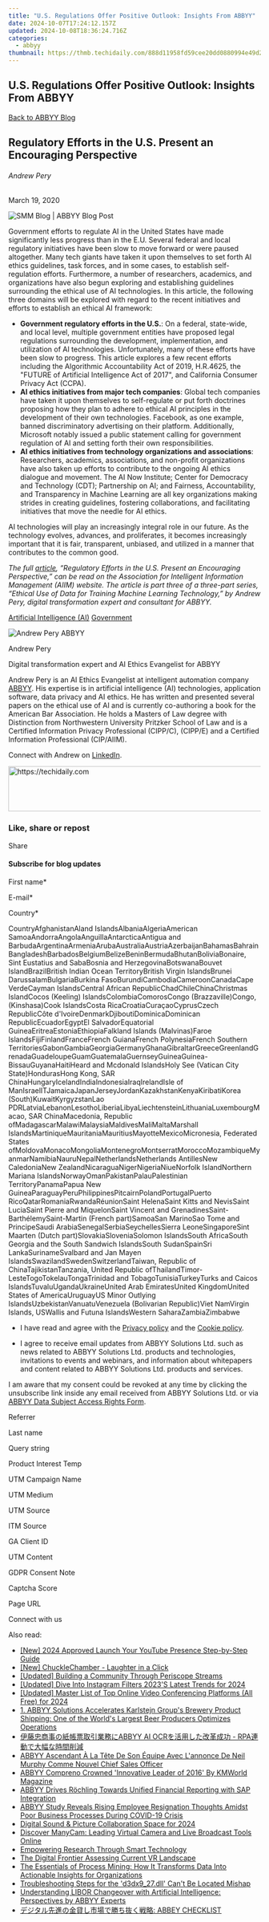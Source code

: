 ```yaml
---
title: "U.S. Regulations Offer Positive Outlook: Insights From ABBYY"
date: 2024-10-07T17:24:12.157Z
updated: 2024-10-08T18:36:24.716Z
categories:
  - abbyy
thumbnail: https://thmb.techidaily.com/888d11958fd59cee20dd0880994e49d2be75696460e14e09acd5a7ef9a37fabd.jpg
---
```


## U.S. Regulations Offer Positive Outlook: Insights From ABBYY

[Back to ABBYY Blog](https://tools.techidaily.com/abbyy/products/)

## Regulatory Efforts in the U.S. Present an Encouraging Perspective

###### Andrew Pery

March 19, 2020

![SMM Blog | ABBYY Blog Post](https://static4.abbyy.com/abbyycommedia/25411/11586_smm_blog_regulatory-efforts-in-the-us-present-an-encouraging-perspective_2blog.png) 

Government efforts to regulate AI in the United States have made significantly less progress than in the E.U. Several federal and local regulatory initiatives have been slow to move forward or were paused altogether. Many tech giants have taken it upon themselves to set forth AI ethics guidelines, task forces, and in some cases, to establish self-regulation efforts. Furthermore, a number of researchers, academics, and organizations have also begun exploring and establishing guidelines surrounding the ethical use of AI technologies. In this article, the following three domains will be explored with regard to the recent initiatives and efforts to establish an ethical AI framework:

* **Government regulatory efforts in the U.S.**: On a federal, state-wide, and local level, multiple government entities have proposed legal regulations surrounding the development, implementation, and utilization of AI technologies. Unfortunately, many of these efforts have been slow to progress. This article explores a few recent efforts including the Algorithmic Accountability Act of 2019, H.R.4625, the "FUTURE of Artificial Intelligence Act of 2017", and California Consumer Privacy Act (CCPA).
* **AI ethics initiatives from major tech companies**: Global tech companies have taken it upon themselves to self-regulate or put forth doctrines proposing how they plan to adhere to ethical AI principles in the development of their own technologies. Facebook, as one example, banned discriminatory advertising on their platform. Additionally, Microsoft notably issued a public statement calling for government regulation of AI and setting forth their own responsibilities.
* **AI ethics initiatives from technology organizations and associations**: Researchers, academics, associations, and non-profit organizations have also taken up efforts to contribute to the ongoing AI ethics dialogue and movement. The AI Now Institute; Center for Democracy and Technology (CDT); Partnership on AI; and Fairness, Accountability, and Transparency in Machine Learning are all key organizations making strides in creating guidelines, fostering collaborations, and facilitating initiatives that move the needle for AI ethics.

AI technologies will play an increasingly integral role in our future. As the technology evolves, advances, and proliferates, it becomes increasingly important that it is fair, transparent, unbiased, and utilized in a manner that contributes to the common good.

_The full_ [_article_](https://info.aiim.org/aiim-blog/ethical-use-of-data-for-training-machine-learning-technology-part-3)_, “Regulatory Efforts in the U.S. Present an Encouraging Perspective,” can be read on the Association for Intelligent Information Management (AIIM) website. The article is part three of a three-part series, “Ethical Use of Data for Training Machine Learning Technology,” by Andrew Pery, digital transformation expert and consultant for ABBYY._ 

[Artificial Intelligence (AI)](https://www.abbyy.com/blog/artificial-intelligence-ai/ "Artificial Intelligence (AI)") [Government](https://tools.techidaily.com/abbyy/products/) 

![Andrew Pery ABBYY](https://static1.abbyy.com/abbyycommedia/25715/andrewpery-99x99.png)

Andrew Pery

Digital transformation expert and AI Ethics Evangelist for ABBYY

Andrew Pery is an AI Ethics Evangelist at intelligent automation company [ABBYY](https://tools.techidaily.com/abbyy/products/). His expertise is in artificial intelligence (AI) technologies, application software, data privacy and AI ethics. He has written and presented several papers on the ethical use of AI and is currently co-authoring a book for the American Bar Association. He holds a Masters of Law degree with Distinction from Northwestern University Pritzker School of Law and is a Certified Information Privacy Professional (CIPP/C), (CIPP/E) and a Certified Information Professional (CIP/AIIM).

Connect with Andrew on [LinkedIn](https://www.linkedin.com/in/andrew-pery-ll-m-cipp-c-cipp-e-3a536726/).

<!-- affiliate ads begin -->
<a href="https://appsumo.8odi.net/c/5597632/2087394/7443" target="_top" id="2087394">
  <img src="//a.impactradius-go.com/display-ad/7443-2087394" border="0" alt="https://techidaily.com" width="728" height="90"/>
</a>
<img height="0" width="0" src="https://appsumo.8odi.net/i/5597632/2087394/7443" style="position:absolute;visibility:hidden;" border="0" />
<!-- affiliate ads end -->

### Like, share or repost

Share 

#### Subscribe for blog updates

First name\*

E-mail\*

Сountry\*

СountryAfghanistanAland IslandsAlbaniaAlgeriaAmerican SamoaAndorraAngolaAnguillaAntarcticaAntigua and BarbudaArgentinaArmeniaArubaAustraliaAustriaAzerbaijanBahamasBahrainBangladeshBarbadosBelgiumBelizeBeninBermudaBhutanBoliviaBonaire, Sint Eustatius and SabaBosnia and HerzegovinaBotswanaBouvet IslandBrazilBritish Indian Ocean TerritoryBritish Virgin IslandsBrunei DarussalamBulgariaBurkina FasoBurundiCambodiaCameroonCanadaCape VerdeCayman IslandsCentral African RepublicChadChileChinaChristmas IslandCocos (Keeling) IslandsColombiaComorosCongo (Brazzaville)Congo, (Kinshasa)Cook IslandsCosta RicaCroatiaCuraçaoCyprusCzech RepublicCôte d'IvoireDenmarkDjiboutiDominicaDominican RepublicEcuadorEgyptEl SalvadorEquatorial GuineaEritreaEstoniaEthiopiaFalkland Islands (Malvinas)Faroe IslandsFijiFinlandFranceFrench GuianaFrench PolynesiaFrench Southern TerritoriesGabonGambiaGeorgiaGermanyGhanaGibraltarGreeceGreenlandGrenadaGuadeloupeGuamGuatemalaGuernseyGuineaGuinea-BissauGuyanaHaitiHeard and Mcdonald IslandsHoly See (Vatican City State)HondurasHong Kong, SAR ChinaHungaryIcelandIndiaIndonesiaIraqIrelandIsle of ManIsraelITJamaicaJapanJerseyJordanKazakhstanKenyaKiribatiKorea (South)KuwaitKyrgyzstanLao PDRLatviaLebanonLesothoLiberiaLibyaLiechtensteinLithuaniaLuxembourgMacao, SAR ChinaMacedonia, Republic ofMadagascarMalawiMalaysiaMaldivesMaliMaltaMarshall IslandsMartiniqueMauritaniaMauritiusMayotteMexicoMicronesia, Federated States ofMoldovaMonacoMongoliaMontenegroMontserratMoroccoMozambiqueMyanmarNamibiaNauruNepalNetherlandsNetherlands AntillesNew CaledoniaNew ZealandNicaraguaNigerNigeriaNiueNorfolk IslandNorthern Mariana IslandsNorwayOmanPakistanPalauPalestinian TerritoryPanamaPapua New GuineaParaguayPeruPhilippinesPitcairnPolandPortugalPuerto RicoQatarRomaniaRwandaRéunionSaint HelenaSaint Kitts and NevisSaint LuciaSaint Pierre and MiquelonSaint Vincent and GrenadinesSaint-BarthélemySaint-Martin (French part)SamoaSan MarinoSao Tome and PrincipeSaudi ArabiaSenegalSerbiaSeychellesSierra LeoneSingaporeSint Maarten (Dutch part)SlovakiaSloveniaSolomon IslandsSouth AfricaSouth Georgia and the South Sandwich IslandsSouth SudanSpainSri LankaSurinameSvalbard and Jan Mayen IslandsSwazilandSwedenSwitzerlandTaiwan, Republic of ChinaTajikistanTanzania, United Republic ofThailandTimor-LesteTogoTokelauTongaTrinidad and TobagoTunisiaTurkeyTurks and Caicos IslandsTuvaluUgandaUkraineUnited Arab EmiratesUnited KingdomUnited States of AmericaUruguayUS Minor Outlying IslandsUzbekistanVanuatuVenezuela (Bolivarian Republic)Viet NamVirgin Islands, USWallis and Futuna IslandsWestern SaharaZambiaZimbabwe

* I have read and agree with the [Privacy policy](https://tools.techidaily.com/abbyy/products/) and the [Cookie policy](https://tools.techidaily.com/abbyy/products/).

* I agree to receive email updates from ABBYY Solutions Ltd. such as news related to ABBYY Solutions Ltd. products and technologies, invitations to events and webinars, and information about whitepapers and content related to ABBYY Solutions Ltd. products and services.  
    
I am aware that my consent could be revoked at any time by clicking the unsubscribe link inside any email received from ABBYY Solutions Ltd. or via [ABBYY Data Subject Access Rights Form](https://tools.techidaily.com/abbyy/products/).

Referrer

Last name

Query string

Product Interest Temp

UTM Campaign Name

UTM Medium

UTM Source

ITM Source

GA Client ID

UTM Content

GDPR Consent Note

Captcha Score

Page URL

Connect with us

<ins class="adsbygoogle"
     style="display:block"
     data-ad-format="autorelaxed"
     data-ad-client="ca-pub-7571918770474297"
     data-ad-slot="1223367746"></ins>

<ins class="adsbygoogle"
     style="display:block"
     data-ad-client="ca-pub-7571918770474297"
     data-ad-slot="8358498916"
     data-ad-format="auto"
     data-full-width-responsive="true"></ins>

<span class="atpl-alsoreadstyle">Also read:</span>
<div><ul>
<li><a href="https://youtube-zero.techidaily.com/024-approved-launch-your-youtube-presence-step-by-step-guide/"><u>[New] 2024 Approved Launch Your YouTube Presence Step-by-Step Guide</u></a></li>
<li><a href="https://extra-hints.techidaily.com/new-chucklechamber-laughter-in-a-click/"><u>[New] ChuckleChamber - Laughter in a Click</u></a></li>
<li><a href="https://extra-hints.techidaily.com/updated-building-a-community-through-periscope-streams/"><u>[Updated] Building a Community Through Periscope Streams</u></a></li>
<li><a href="https://instagram-clips.techidaily.com/updated-dive-into-instagram-filters-2023s-latest-trends-for-2024/"><u>[Updated] Dive Into Instagram Filters 2023'S Latest Trends for 2024</u></a></li>
<li><a href="https://screen-capture.techidaily.com/updated-master-list-of-top-online-video-conferencing-platforms-all-free-for-2024/"><u>[Updated] Master List of Top Online Video Conferencing Platforms (All Free) for 2024</u></a></li>
<li><a href="https://discover-advanced.techidaily.com/1-abbyy-solutions-accelerates-karlstejn-groups-brewery-product-shipping-one-of-the-worlds-largest-beer-producers-optimizes-operations/"><u>1. ABBYY Solutions Accelerates Karlstejn Group's Brewery Product Shipping: One of the World's Largest Beer Producers Optimizes Operations</u></a></li>
<li><a href="https://discover-advanced.techidaily.com/abbyy-ai-ocr-rpa/"><u>伊藤忠商事の紙帳票取引業務にABBYY AI OCRを活用した改革成功 - RPA連動で大幅な時間削減</u></a></li>
<li><a href="https://discover-advanced.techidaily.com/abbyy-ascendant-a-la-tete-de-son-equipe-avec-lannonce-de-neil-murphy-comme-nouvel-chief-sales-officer/"><u>ABBYY Ascendant À La Tête De Son Équipe Avec L'annonce De Neil Murphy Comme Nouvel Chief Sales Officer</u></a></li>
<li><a href="https://discover-advanced.techidaily.com/abbyy-compreno-crowned-innovative-leader-of-2016-by-kmworld-magazine/"><u>ABBYY Compreno Crowned 'Innovative Leader of 2016' By KMWorld Magazine</u></a></li>
<li><a href="https://discover-advanced.techidaily.com/abbyy-drives-rochling-towards-unified-financial-reporting-with-sap-integration/"><u>ABBYY Drives Röchling Towards Unified Financial Reporting with SAP Integration</u></a></li>
<li><a href="https://discover-advanced.techidaily.com/abbyy-study-reveals-rising-employee-resignation-thoughts-amidst-poor-business-processes-during-covid-19-crisis/"><u>ABBYY Study Reveals Rising Employee Resignation Thoughts Amidst Poor Business Processes During COVID-19 Crisis</u></a></li>
<li><a href="https://fox-direct.techidaily.com/digital-sound-and-picture-collaboration-space-for-2024/"><u>Digital Sound & Picture Collaboration Space for 2024</u></a></li>
<li><a href="https://some-knowledge.techidaily.com/discover-manycam-leading-virtual-camera-and-live-broadcast-tools-online/"><u>Discover ManyCam: Leading Virtual Camera and Live Broadcast Tools Online</u></a></li>
<li><a href="https://tech-haven.techidaily.com/empowering-research-through-smart-technology/"><u>Empowering Research Through Smart Technology</u></a></li>
<li><a href="https://extra-resources.techidaily.com/the-digital-frontier-assessing-current-vr-landscape/"><u>The Digital Frontier Assessing Current VR Landscape</u></a></li>
<li><a href="https://discover-advanced.techidaily.com/the-essentials-of-process-mining-how-it-transforms-data-into-actionable-insights-for-organizations/"><u>The Essentials of Process Mining: How It Transforms Data Into Actionable Insights for Organizations</u></a></li>
<li><a href="https://techno-recovery.techidaily.com/troubleshooting-steps-for-the-d3dx927dll-cant-be-located-mishap/"><u>Troubleshooting Steps for the 'd3dx9_27.dll' Can't Be Located Mishap</u></a></li>
<li><a href="https://discover-advanced.techidaily.com/understanding-libor-changeover-with-artificial-intelligence-perspectives-by-abbyy-experts/"><u>Understanding LIBOR Changeover with Artificial Intelligence: Perspectives by ABBYY Experts</u></a></li>
<li><a href="https://discover-advanced.techidaily.com/abbey-checklist/"><u>デジタル先進の金貸し市場で勝ち抜く戦略: ABBEY CHECKLIST</u></a></li>
</ul></div>

